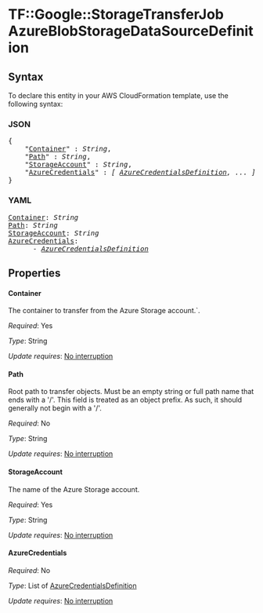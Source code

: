 # TF::Google::StorageTransferJob AzureBlobStorageDataSourceDefinition

## Syntax

To declare this entity in your AWS CloudFormation template, use the following syntax:

### JSON

<pre>
{
    "<a href="#container" title="Container">Container</a>" : <i>String</i>,
    "<a href="#path" title="Path">Path</a>" : <i>String</i>,
    "<a href="#storageaccount" title="StorageAccount">StorageAccount</a>" : <i>String</i>,
    "<a href="#azurecredentials" title="AzureCredentials">AzureCredentials</a>" : <i>[ <a href="azurecredentialsdefinition.md">AzureCredentialsDefinition</a>, ... ]</i>
}
</pre>

### YAML

<pre>
<a href="#container" title="Container">Container</a>: <i>String</i>
<a href="#path" title="Path">Path</a>: <i>String</i>
<a href="#storageaccount" title="StorageAccount">StorageAccount</a>: <i>String</i>
<a href="#azurecredentials" title="AzureCredentials">AzureCredentials</a>: <i>
      - <a href="azurecredentialsdefinition.md">AzureCredentialsDefinition</a></i>
</pre>

## Properties

#### Container

The container to transfer from the Azure Storage account.`.

_Required_: Yes

_Type_: String

_Update requires_: [No interruption](https://docs.aws.amazon.com/AWSCloudFormation/latest/UserGuide/using-cfn-updating-stacks-update-behaviors.html#update-no-interrupt)

#### Path

Root path to transfer objects. Must be an empty string or full path name that ends with a '/'. This field is treated as an object prefix. As such, it should generally not begin with a '/'.

_Required_: No

_Type_: String

_Update requires_: [No interruption](https://docs.aws.amazon.com/AWSCloudFormation/latest/UserGuide/using-cfn-updating-stacks-update-behaviors.html#update-no-interrupt)

#### StorageAccount

The name of the Azure Storage account.

_Required_: Yes

_Type_: String

_Update requires_: [No interruption](https://docs.aws.amazon.com/AWSCloudFormation/latest/UserGuide/using-cfn-updating-stacks-update-behaviors.html#update-no-interrupt)

#### AzureCredentials

_Required_: No

_Type_: List of <a href="azurecredentialsdefinition.md">AzureCredentialsDefinition</a>

_Update requires_: [No interruption](https://docs.aws.amazon.com/AWSCloudFormation/latest/UserGuide/using-cfn-updating-stacks-update-behaviors.html#update-no-interrupt)

